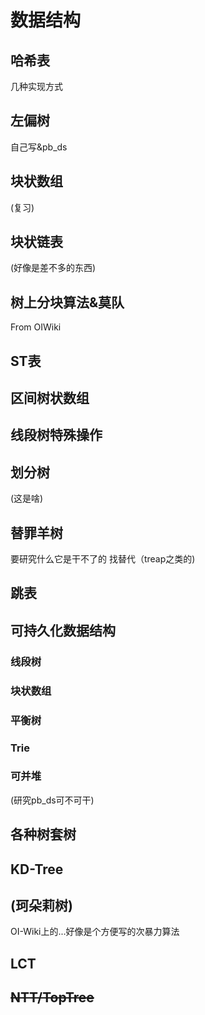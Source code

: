 # 数据结构

## 哈希表

几种实现方式

## 左偏树

自己写&pb_ds

## 块状数组

(复习)

## 块状链表

(好像是差不多的东西)

## 树上分块算法&莫队

From OIWiki

## ST表

## 区间树状数组

## 线段树特殊操作

## 划分树

(这是啥)

## 替罪羊树

要研究什么它是干不了的 找替代（treap之类的)

## 跳表

## 可持久化数据结构

### 线段树

### 块状数组

### 平衡树

### Trie

### 可并堆

(研究pb_ds可不可干)

## 各种树套树

## KD-Tree

## (珂朵莉树)

OI-Wiki上的...好像是个方便写的次暴力算法

## LCT

## ~~NTT/TopTree~~